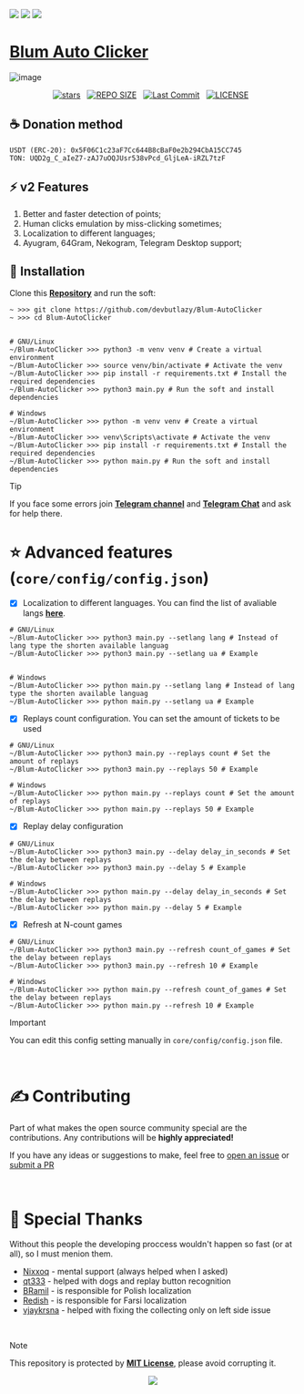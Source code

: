 [<img src="https://img.shields.io/badge/python-3.11-blue">](https://www.python.org/downloads/) [<img src="https://img.shields.io/badge/python-3.12-blue">](https://www.python.org/downloads/) [<img src="https://img.shields.io/badge/python-3.13+-blue">](https://www.python.org/downloads/)

# [Blum Auto Clicker](https://t.me/blum/app?startapp=ref_hX75eRFPqv)

![image](https://github.com/user-attachments/assets/d9496bed-c1a0-4a1b-9673-1e64d0441621)

<div align="center">
<p>
<a href="https://github.com/devbutlazy/Blum-AutoClicker/stargazers"><img src="https://img.shields.io/github/stars/devbutlazy/Blum-AutoClicker?style=for-the-badge&logo=starship&color=C9CBFF&logoColor=C9CBFF&labelColor=302D41" alt="stars"><a>&nbsp;&nbsp;
<a href="https://github.com/devbutlazy/Blum-AutoClicker/"><img src="https://img.shields.io/github/repo-size/devbutlazy/Blum-AutoClicker?style=for-the-badge&logo=hyprland&logoColor=f9e2af&label=Size&labelColor=302D41&color=f9e2af" alt="REPO SIZE"></a>&nbsp;&nbsp;
<a href="https://github.com/devbutlazy/Blum-AutoClicker/commits/main/"><img src="https://img.shields.io/github/last-commit/devbutlazy/Blum-AutoClicker?style=for-the-badge&logo=github&logoColor=eba0ac&label=Last%20Commit&labelColor=302D41&color=eba0ac" alt="Last Commit"></a>&nbsp;&nbsp;
<a href="https://github.com/devbutlazy/Blum-AutoClicker/LICENSE"><img src="https://img.shields.io/github/license/devbutlazy/Blum-AutoClicker?style=for-the-badge&logo=&color=CBA6F7&logoColor=CBA6F7&labelColor=302D41" alt="LICENSE"></a>&nbsp;&nbsp;
</p>
</div>

## ☕ Donation method
    USDT (ERC-20): 0x5F06C1c23aF7Cc644B8cBaF0e2b294CbA15CC745
    TON: UQD2g_C_aIeZ7-zAJ7uOQJUsr538vPcd_GljLeA-iRZL7tzF

## ⚡ v2 Features
1. Better and faster detection of points;
2. Human clicks emulation by miss-clicking sometimes;
3. Localization to different languages;
4. Ayugram, 64Gram, Nekogram, Telegram Desktop support;


## 📕 Installation
Clone this [**Repository**](https://github.com/devbutlazy/Blum-AutoClicker) and run the soft:
```shell
~ >>> git clone https://github.com/devbutlazy/Blum-AutoClicker  
~ >>> cd Blum-AutoClicker


# GNU/Linux
~/Blum-AutoClicker >>> python3 -m venv venv # Create a virtual environment
~/Blum-AutoClicker >>> source venv/bin/activate # Activate the venv
~/Blum-AutoClicker >>> pip install -r requirements.txt # Install the required dependencies
~/Blum-AutoClicker >>> python3 main.py # Run the soft and install dependencies

# Windows
~/Blum-AutoClicker >>> python -m venv venv # Create a virtual environment
~/Blum-AutoClicker >>> venv\Scripts\activate # Activate the venv
~/Blum-AutoClicker >>> pip install -r requirements.txt # Install the required dependencies
~/Blum-AutoClicker >>> python main.py # Run the soft and install dependencies
```

> [!TIP]
> If you face some errors join  **[Telegram channel](https://t.me/blogbutlazy)** and **[Telegram Chat](https://t.me/chatbutlazy)** and ask for help there.


# ⭐ Advanced features (`core/config/config.json`)

- [x] Localization to different languages. You can find the list of avaliable langs **[here](https://github.com/devbutlazy/Blum-AutoClicker/tree/v2-dev/core/localization/langs)**.
```shell
# GNU/Linux
~/Blum-AutoClicker >>> python3 main.py --setlang lang # Instead of lang type the shorten available languag
~/Blum-AutoClicker >>> python3 main.py --setlang ua # Example


# Windows
~/Blum-AutoClicker >>> python main.py --setlang lang # Instead of lang type the shorten available languag
~/Blum-AutoClicker >>> python main.py --setlang ua # Example
```

- [x] Replays count configuration. You can set the amount of tickets to be used
```shell
# GNU/Linux
~/Blum-AutoClicker >>> python3 main.py --replays count # Set the amount of replays
~/Blum-AutoClicker >>> python3 main.py --replays 50 # Example

# Windows
~/Blum-AutoClicker >>> python main.py --replays count # Set the amount of replays
~/Blum-AutoClicker >>> python main.py --replays 50 # Example
```

- [x] Replay delay configuration
```shell
# GNU/Linux
~/Blum-AutoClicker >>> python3 main.py --delay delay_in_seconds # Set the delay between replays
~/Blum-AutoClicker >>> python3 main.py --delay 5 # Example

# Windows
~/Blum-AutoClicker >>> python main.py --delay delay_in_seconds # Set the delay between replays
~/Blum-AutoClicker >>> python main.py --delay 5 # Example
```

- [x] Refresh at N-count games
```shell
# GNU/Linux
~/Blum-AutoClicker >>> python3 main.py --refresh count_of_games # Set the delay between replays
~/Blum-AutoClicker >>> python3 main.py --refresh 10 # Example

# Windows
~/Blum-AutoClicker >>> python main.py --refresh count_of_games # Set the delay between replays
~/Blum-AutoClicker >>> python main.py --refresh 10 # Example
```

> [!IMPORTANT]
> You can edit this config setting manually in `core/config/config.json` file.


<br>


# ✍️ Contributing
Part of what makes the open source community special are the contributions. Any contributions will be **highly appreciated!**

If you have any ideas or suggestions to make, feel free to [open an issue](https://github.com/devbutlazy/Blum-AutoClicker/issues) or [submit a PR](https://github.com/devbutlazy/Blum-AutoClicker/pulls)

<br>

# 🤝 Special Thanks
Without this people the developing proccess wouldn't happen so fast (or at all), so I must menion them.
- [Nixxoq](https://github.com/nixxoq) - mental support (always helped when I asked)
- [qt333](https://github.com/qt333) - helped with dogs and replay button recognition
- [BRamil](https://github.com/BRamil1) - is responsible for Polish localization
- [Redish](https://github.com/xxmmcxx) - is responsible for Farsi localization
- [vjaykrsna](https://github.com/vjaykrsna) - helped with fixing the collecting only on left side issue

<br>


> [!NOTE]
> This repository is protected by **[MIT License](https://opensource.org/license/mit)**, please avoid corrupting it.


<p align="center">
	<img src="https://raw.githubusercontent.com/catppuccin/catppuccin/main/assets/footers/gray0_ctp_on_line.svg?sanitize=true" />
</p>